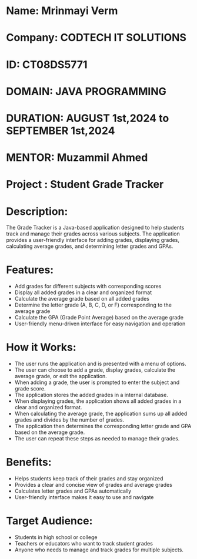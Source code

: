 # Name: Mrinmayi Verm
# Company: CODTECH IT SOLUTIONS
# ID: CT08DS5771
# DOMAIN: JAVA PROGRAMMING
# DURATION: AUGUST 1st,2024 to SEPTEMBER 1st,2024
# MENTOR: Muzammil Ahmed 
# Project : Student Grade Tracker

# Description:

The Grade Tracker is a Java-based application designed to help students track and manage their grades across various subjects. The application provides a user-friendly interface for adding grades, displaying grades, calculating average grades, and determining letter grades and GPAs.

# Features:

- Add grades for different subjects with corresponding scores
- Display all added grades in a clear and organized format
- Calculate the average grade based on all added grades
- Determine the letter grade (A, B, C, D, or F) corresponding to the average grade
- Calculate the GPA (Grade Point Average) based on the average grade
- User-friendly menu-driven interface for easy navigation and operation

# How it Works:

- The user runs the application and is presented with a menu of options.
- The user can choose to add a grade, display grades, calculate the average grade, or exit the application.
- When adding a grade, the user is prompted to enter the subject and grade score.
- The application stores the added grades in a internal database.
- When displaying grades, the application shows all added grades in a clear and organized format.
- When calculating the average grade, the application sums up all added grades and divides by the number of grades.
- The application then determines the corresponding letter grade and GPA based on the average grade.
- The user can repeat these steps as needed to manage their grades.

# Benefits:

- Helps students keep track of their grades and stay organized
- Provides a clear and concise view of grades and average grades
- Calculates letter grades and GPAs automatically
- User-friendly interface makes it easy to use and navigate

# Target Audience:

- Students in high school or college
- Teachers or educators who want to track student grades
- Anyone who needs to manage and track grades for multiple subjects.
